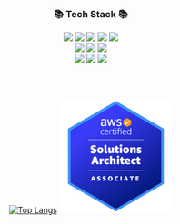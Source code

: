 <div align="center">
  <h3>📚 Tech Stack 📚</h3>

  <img src="https://img.shields.io/badge/html5-E34F26?style=for-the-badge&logo=html5&logoColor=white">
  <img src="https://img.shields.io/badge/css-1572B6?style=for-the-badge&logo=css3&logoColor=white">
  <img src="https://img.shields.io/badge/Javascript-ffb13b?style=for-the-badge&logo=javascript&logoColor=white"/>
  <img src="https://img.shields.io/badge/Java-007396?style=for-the-badge&logo=Java&logoColor=white"/>
  <img src="https://img.shields.io/badge/Python-3766AB?style=for-the-badge&logo=Python&logoColor=white"/>
  <br>
  <img src="https://img.shields.io/badge/Node.js-339933?style=for-the-badge&logo=Node.js&logoColor=white"/>
  <img src="https://img.shields.io/badge/Express-000000?style=for-the-badge&logo=Express&logoColor=white"/>
  <img src="https://img.shields.io/badge/bootstrap-7952B3?style=for-the-badge&logo=bootstrap&logoColor=white">
  <br>
  <img src="https://img.shields.io/badge/oracle-F80000?style=for-the-badge&logo=oracle&logoColor=white"/>
  <img src="https://img.shields.io/badge/Mysql-E6B91E?style=for-the-badge&logo=MySql&logoColor=white"/>
  <img src="https://img.shields.io/badge/AWS-232F3E?style=for-the-badge&logo=AmazonAWS&logoColor=white"/>

  <br>  <br>

[![Top Langs](https://github-readme-stats.vercel.app/api/top-langs/?username=leemhoon00&layout=compact&langs_count=6&theme=radical)](https://github.com/anuraghazra/github-readme-stats)
<img src="./aws-certified-solutions-architect-associate.png" width="200" height="200" />
</div>



